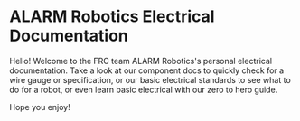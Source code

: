 # ALARM Robotics Electrical Documentation


Hello! Welcome to the FRC team ALARM Robotics's personal electrical documentation. Take a look at our component docs to quickly check for a wire gauge or specification, or our basic electrical standards to see what to do for a robot, or even learn basic electrical with our zero to hero guide. 

Hope you enjoy!
